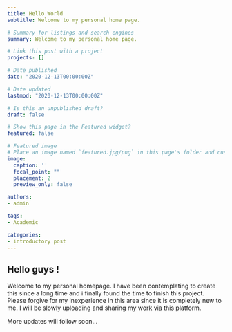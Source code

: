 ```yaml
---
title: Hello World
subtitle: Welcome to my personal home page.

# Summary for listings and search engines
summary: Welcome to my personal home page.

# Link this post with a project
projects: []

# Date published
date: "2020-12-13T00:00:00Z"

# Date updated
lastmod: "2020-12-13T00:00:00Z"

# Is this an unpublished draft?
draft: false

# Show this page in the Featured widget?
featured: false

# Featured image
# Place an image named `featured.jpg/png` in this page's folder and customize its options here.
image:
  caption: ''
  focal_point: ""
  placement: 2
  preview_only: false

authors:
- admin

tags:
- Academic

categories:
- introductory post
---
```


## Hello guys !

Welcome to my personal homepage. I have been contemplating to create this since a long time and i finally found the time to finish this project. 
Please forgive for my inexperience in this area since it is completely new to me. I will be slowly uploading and sharing my work via this platform.

More updates will follow soon...


